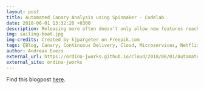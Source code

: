 ```yaml
---
layout: post
title: Automated Canary Analysis using Spinnaker - Codelab
date: 2018-06-01 13:32:20 +0300
description: Releasing more often doesn’t only allow new features reaching the user faster, it also fastens the feedback loops, improves reliability and availability, developer productivity and efficiency. Spinnaker plays a crucial part in all of this, as it allows more frequent and faster deployments, without sacrificing safety. Automated canary analysis, demonstrated in this codelab, is a powerful tool in that sense.
img: sailing-boat.jpg
img-credits: Created by kjpargeter on Freepik.com
tags: [Blog, Canary, Continuous Delivery, Cloud, Microservices, Netflix, Spring, Spring Boot]
author: Andreas Evers
external_url: https://ordina-jworks.github.io/cloud/2018/06/01/Automated-Canary-Analysis-using-Spinnaker.html
external_site: ordina-jworks
---
```


Find this blogpost [here](https://ordina-jworks.github.io/cloud/2018/06/01/Automated-Canary-Analysis-using-Spinnaker.html).
